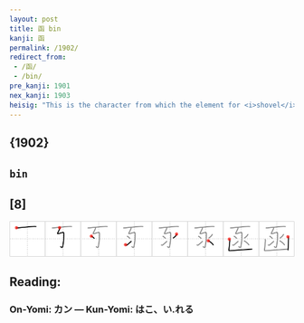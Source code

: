 ```yaml
---
layout: post
title: 函 bin
kanji: 函
permalink: /1902/
redirect_from:
 - /函/
 - /bin/
pre_kanji: 1901
nex_kanji: 1903
heisig: "This is the character from which the element for <i>shovel</i> derives. Within it comes the element for <i>snare</i>, with the <i>sparkler</i> surrounding it."
---
```


## {1902}

## `bin`

## [8]

<div class="stroke"><img src="../images/E587BD.png" /></div>

## Reading:

### On-Yomi: カン &mdash; Kun-Yomi: はこ、い.れる
